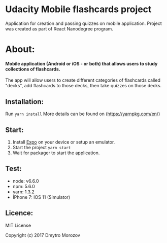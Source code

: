 # Udacity Mobile flashcards project
Application for creation and passing quizzes on mobile application. Project was created as part of React Nanodegree program.

# About:
#### Mobile application (Android or iOS - or both) that allows users to study collections of flashcards.
The app will allow users to create different categories of flashcards called "decks", add flashcards to those decks, then take quizzes on those decks.

## Installation:
Run ```yarn install```
More details can be found on (https://yarnpkg.com/en/)

## Start:
1. Install [Expo](https://expo.io/) on your device or setup an emulator.
2. Start the project ```yarn start```
3. Wait for packager to start the application.

## Test:
* node: v6.6.0
* npm: 5.6.0
* yarn: 1.3.2
* IPhone 7: IOS 11 (Simulator)

## Licence:
MIT License

Copyright (c) 2017 Dmytro Morozov